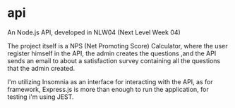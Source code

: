 # api
An Node.js API, developed in NLW04 (Next Level Week 04)

The project itself is a NPS (Net Promoting Score) Calculator, where the user register himself in the API, the admin creates the questions ,and the API sends an email to about a satisfaction survey containing all the questions that the admin created.

I'm utilizing Insomnia as an interface for interacting with the API, as for framework, Express.js is more than enough to run the application, for testing i'm using JEST.
